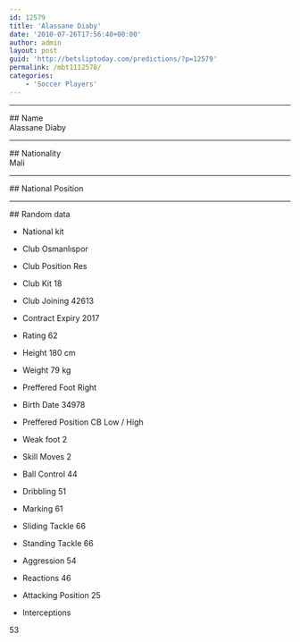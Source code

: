 ```yaml
---
id: 12579
title: 'Alassane Diaby'
date: '2010-07-26T17:56:40+00:00'
author: admin
layout: post
guid: 'http://betsliptoday.com/predictions/?p=12579'
permalink: /mbt1112578/
categories:
    - 'Soccer Players'
---
```


- - - - - -

\## Name  
 Alassane Diaby

- - - - - -

\## Nationality  
 Mali

- - - - - -

\## National Position

- - - - - -

\## Random data

- National kit
- Club
 Osmanlıspor

- Club Position
 Res

- Club Kit
 18

- Club Joining
 42613

- Contract Expiry
 2017

- Rating
 62

- Height
 180 cm

- Weight
 79 kg

- Preffered Foot
 Right

- Birth Date
 34978

- Preffered Position
 CB Low / High

- Weak foot
 2

- Skill Moves
 2

- Ball Control
 44

- Dribbling
 51

- Marking
 61

- Sliding Tackle
 66

- Standing Tackle
 66

- Aggression
 54

- Reactions
 46

- Attacking Position
 25

- Interceptions

 53